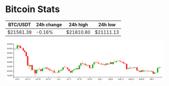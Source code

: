 # Bitcoin Stats

BTC/USDT|24h change|24h high|24h low|
|---|---|---|---|
|$21561.39|-0.16%|$21810.80|$21111.13|

<img src="./chart.svg">
